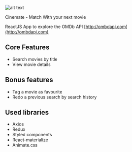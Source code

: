 ![alt text](https://github.com/lneves7/cinemate/blob/master/src/assets/img/logo.svg?sanitize=true)

Cinemate - Match With your next movie

ReactJS App to explore the OMDb API 
[http://ombdapi.com](http://ombdapi.com)

## Core Features

- Search movies by title
- View movie details 

## Bonus features 

- Tag a movie as favourite
- Redo a previous search by search history

## Used libraries

- Axios 
- Redux
- Styled components 
- React-materialize
- Animate.css
